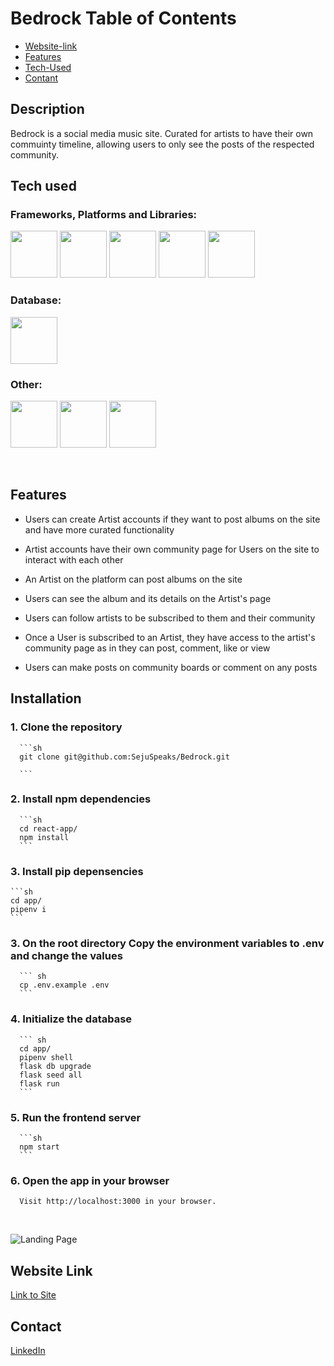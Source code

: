 # Bedrock Table of Contents
- [Website-link](#website-link)
- [Features](#features)
- [Tech-Used](#tech-used)
- [Contant](#contact)


## Description
Bedrock is a social media music site. Curated for artists to have their own commuinty timeline, allowing users to only see the posts of the respected community.

## Tech used

### Frameworks, Platforms and Libraries:
<p float="left">
<img src="https://cdn.jsdelivr.net/gh/devicons/devicon@latest/icons/python/python-original.svg" style="width:75px;" />
<img src="https://cdn.jsdelivr.net/gh/devicons/devicon/icons/redux/redux-original.svg" style="width:75px;" />
<img src="https://cdn.jsdelivr.net/gh/devicons/devicon@latest/icons/flask/flask-original.svg" style="width:75px;" />
<img src="https://cdn.jsdelivr.net/gh/devicons/devicon/icons/html5/html5-plain-wordmark.svg" style="width:75px;" />
<img src="https://cdn.jsdelivr.net/gh/devicons/devicon/icons/css3/css3-plain-wordmark.svg" style="width:75px;" />
</p>

### Database:
<img src="https://cdn.jsdelivr.net/gh/devicons/devicon@latest/icons/postgresql/postgresql-plain.svg" style="width:75px;" />

### Other:
<p float="left">
<img src="https://cdn.jsdelivr.net/gh/devicons/devicon@latest/icons/docker/docker-plain.svg" style="width:75px;" />
<img src="https://cdn.jsdelivr.net/gh/devicons/devicon/icons/vscode/vscode-original-wordmark.svg" style="width:75px;" />
<img src="https://partner.zoom.us/wp-content/uploads/2022/12/2022_Zoom-AWS_Lockup_RGB-1-e1672857797889-1024x760.png" style="width:75px;" />
</p>

<br>


## Features

- Users can create Artist accounts if they want to post albums on the site and have more curated functionality

- Artist accounts have their own community page for Users on the site to interact with each other

- An Artist on the platform can post albums on the site
- Users can see the album and its details on the Artist's page

- Users can follow artists to be subscribed to them and their community
- Once a User is subscribed to an Artist, they have access to the artist's community page as in they can post, comment, like or view

- Users can make posts on community boards or comment on any posts


## Installation

   ### 1. Clone the repository
      ```sh
      git clone git@github.com:SejuSpeaks/Bedrock.git

      ```
   ### 2. Install npm dependencies
      ```sh
      cd react-app/
      npm install
      ```
### 3. Install pip depensencies
    ```sh
    cd app/
    pipenv i
    ```
   ### 3. On the root directory Copy the environment variables to .env and change the values
      ``` sh
      cp .env.example .env
      ```
   ### 4. Initialize the database
      ``` sh
      cd app/
      pipenv shell
      flask db upgrade
      flask seed all
      flask run
      ```
   ### 5. Run the frontend server
      ```sh
      npm start
      ```
   ### 6. Open the app in your browser

      Visit http://localhost:3000 in your browser.

<br>

![Landing Page](https://github.com/SejuSpeaks/Bedrock/assets/80376392/c1851b4d-4241-458e-9866-e6b3f835b3f0)


## Website Link
[Link to Site](https://bedrock.onrender.com/)

## Contact
 [LinkedIn](www.linkedin.com/in/elvis-bueno-1b943325a)
